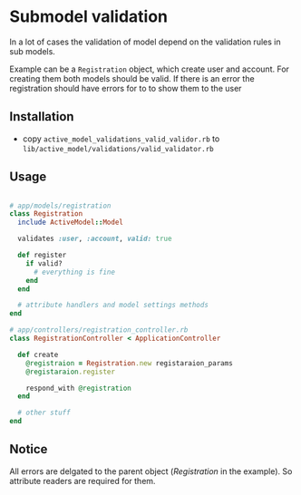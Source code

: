 # Submodel validation

In a lot of cases the validation of model depend on the validation rules in sub models.

Example can be a ```Registration``` object, which create user and account. For creating them both models should be valid. If there is an error the registration should have errors for to to show them to the user

## Installation

* copy ```active_model_validations_valid_validor.rb``` to ```lib/active_model/validations/valid_validator.rb```

## Usage

```ruby

# app/models/registration
class Registration
  include ActiveModel::Model

  validates :user, :account, valid: true

  def register
    if valid?
      # everything is fine
    end
  end

  # attribute handlers and model settings methods
end

# app/controllers/registration_controller.rb
class RegistrationController < ApplicationController

  def create
    @registraion = Registration.new registaraion_params
    @registaraion.register

    respond_with @registration
  end

  # other stuff
end

```

## Notice

All errors are delgated to the parent object (_Registration_ in the example). So attribute readers are required for them.
